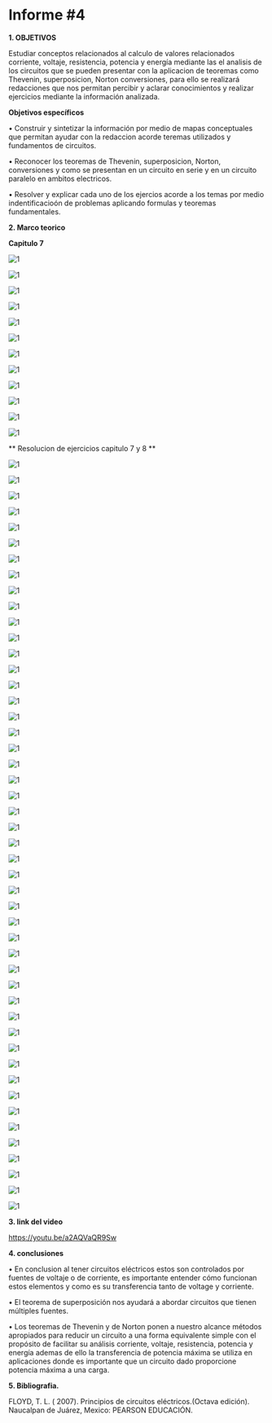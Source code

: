 # Informe #4

**1. OBJETIVOS**

Estudiar conceptos relacionados al calculo de valores relacionados  corriente, voltaje, resistencia, potencia y energía mediante las el analisis de los circuitos que se pueden presentar con la aplicacion de teoremas como Thevenin, superposicion, Norton  conversiones, para ello se realizará redacciones que nos permitan percibir y aclarar conocimientos y realizar ejercicios mediante la información analizada.

**Objetivos específicos**

• Construir y sintetizar la información por medio de mapas conceptuales que permitan ayudar con la redaccion acorde teremas utilizados y fundamentos de circuitos.

• Reconocer los teoremas de Thevenin, superposicion, Norton, conversiones y como se presentan en un circuito en serie y en un circuito paralelo en ambitos electricos.

• Resolver y explicar cada uno de los ejercios acorde a los temas por medio indentificacioón de problemas aplicando formulas y teoremas fundamentales.

**2. Marco teorico**

**Capitulo 7**

![1](https://github.com/Gomez-Erick/Fundamentos-de-circuirtos/blob/eb04285c5f557d69b99bb71eca0118a45da45d5e/imagenestarea%204/1s.PNG)

![1](https://github.com/Gomez-Erick/Fundamentos-de-circuirtos/blob/eb04285c5f557d69b99bb71eca0118a45da45d5e/imagenestarea%204/2s.PNG)

![1](https://github.com/Gomez-Erick/Fundamentos-de-circuirtos/blob/eb04285c5f557d69b99bb71eca0118a45da45d5e/imagenestarea%204/3s.PNG)

![1](https://github.com/Gomez-Erick/Fundamentos-de-circuirtos/blob/eb04285c5f557d69b99bb71eca0118a45da45d5e/imagenestarea%204/4s.PNG)

![1](https://github.com/Gomez-Erick/Fundamentos-de-circuirtos/blob/eb04285c5f557d69b99bb71eca0118a45da45d5e/imagenestarea%204/5s.PNG)

![1](https://github.com/Gomez-Erick/Fundamentos-de-circuirtos/blob/eb04285c5f557d69b99bb71eca0118a45da45d5e/imagenestarea%204/6s.PNG)

![1](https://github.com/Gomez-Erick/Fundamentos-de-circuirtos/blob/eb04285c5f557d69b99bb71eca0118a45da45d5e/imagenestarea%204/7s.PNG)

![1](https://github.com/Gomez-Erick/Fundamentos-de-circuirtos/blob/eb04285c5f557d69b99bb71eca0118a45da45d5e/imagenestarea%204/8s.PNG)

![1](https://github.com/Gomez-Erick/Fundamentos-de-circuirtos/blob/eb04285c5f557d69b99bb71eca0118a45da45d5e/imagenestarea%204/9s.PNG)

![1](https://github.com/Gomez-Erick/Fundamentos-de-circuirtos/blob/eb04285c5f557d69b99bb71eca0118a45da45d5e/imagenestarea%204/10s.PNG)

![1](https://github.com/Gomez-Erick/Fundamentos-de-circuirtos/blob/eb04285c5f557d69b99bb71eca0118a45da45d5e/imagenestarea%204/11s.PNG)

![1](https://github.com/Gomez-Erick/Fundamentos-de-circuirtos/blob/eb04285c5f557d69b99bb71eca0118a45da45d5e/imagenestarea%204/12s.PNG)
  
** Resolucion de ejercicios capitulo 7 y 8 **  

![1](https://github.com/Gomez-Erick/Fundamentos-de-circuirtos/blob/bc540d245a0a052852ff0290051380198f28182c/imagenestarea%204/ejercicios%204/1t.PNG)

![1](https://github.com/Gomez-Erick/Fundamentos-de-circuirtos/blob/bc540d245a0a052852ff0290051380198f28182c/imagenestarea%204/ejercicios%204/2t.PNG)

![1](https://github.com/Gomez-Erick/Fundamentos-de-circuirtos/blob/bc540d245a0a052852ff0290051380198f28182c/imagenestarea%204/ejercicios%204/3t.PNG)

![1](https://github.com/Gomez-Erick/Fundamentos-de-circuirtos/blob/bc540d245a0a052852ff0290051380198f28182c/imagenestarea%204/ejercicios%204/4t.PNG)

![1](https://github.com/Gomez-Erick/Fundamentos-de-circuirtos/blob/bc540d245a0a052852ff0290051380198f28182c/imagenestarea%204/ejercicios%204/5t.PNG)

![1](https://github.com/Gomez-Erick/Fundamentos-de-circuirtos/blob/bc540d245a0a052852ff0290051380198f28182c/imagenestarea%204/ejercicios%204/6t.PNG)

![1](https://github.com/Gomez-Erick/Fundamentos-de-circuirtos/blob/bc540d245a0a052852ff0290051380198f28182c/imagenestarea%204/ejercicios%204/7t.PNG)

![1](https://github.com/Gomez-Erick/Fundamentos-de-circuirtos/blob/bc540d245a0a052852ff0290051380198f28182c/imagenestarea%204/ejercicios%204/8t.PNG)

![1](https://github.com/Gomez-Erick/Fundamentos-de-circuirtos/blob/bc540d245a0a052852ff0290051380198f28182c/imagenestarea%204/ejercicios%204/9t.PNG)

![1](https://github.com/Gomez-Erick/Fundamentos-de-circuirtos/blob/bc540d245a0a052852ff0290051380198f28182c/imagenestarea%204/ejercicios%204/10t.PNG)

![1](https://github.com/Gomez-Erick/Fundamentos-de-circuirtos/blob/bc540d245a0a052852ff0290051380198f28182c/imagenestarea%204/ejercicios%204/11t.PNG)

![1](https://github.com/Gomez-Erick/Fundamentos-de-circuirtos/blob/bc540d245a0a052852ff0290051380198f28182c/imagenestarea%204/ejercicios%204/12t.PNG)

![1](https://github.com/Gomez-Erick/Fundamentos-de-circuirtos/blob/bc540d245a0a052852ff0290051380198f28182c/imagenestarea%204/ejercicios%204/13t.PNG)

![1](https://github.com/Gomez-Erick/Fundamentos-de-circuirtos/blob/bc540d245a0a052852ff0290051380198f28182c/imagenestarea%204/ejercicios%204/14t.PNG)

![1](https://github.com/Gomez-Erick/Fundamentos-de-circuirtos/blob/bc540d245a0a052852ff0290051380198f28182c/imagenestarea%204/ejercicios%204/15t.PNG)

![1](https://github.com/Gomez-Erick/Fundamentos-de-circuirtos/blob/bc540d245a0a052852ff0290051380198f28182c/imagenestarea%204/ejercicios%204/16t.PNG)

![1](https://github.com/Gomez-Erick/Fundamentos-de-circuirtos/blob/bc540d245a0a052852ff0290051380198f28182c/imagenestarea%204/ejercicios%204/17t.PNG)

![1](https://github.com/Gomez-Erick/Fundamentos-de-circuirtos/blob/bc540d245a0a052852ff0290051380198f28182c/imagenestarea%204/ejercicios%204/18t.PNG)

![1](https://github.com/Gomez-Erick/Fundamentos-de-circuirtos/blob/bc540d245a0a052852ff0290051380198f28182c/imagenestarea%204/ejercicios%204/19t.PNG)

![1](https://github.com/Gomez-Erick/Fundamentos-de-circuirtos/blob/bc540d245a0a052852ff0290051380198f28182c/imagenestarea%204/ejercicios%204/20t.PNG)

![1](https://github.com/Gomez-Erick/Fundamentos-de-circuirtos/blob/bc540d245a0a052852ff0290051380198f28182c/imagenestarea%204/ejercicios%204/21t.PNG)

![1](https://github.com/Gomez-Erick/Fundamentos-de-circuirtos/blob/bc540d245a0a052852ff0290051380198f28182c/imagenestarea%204/ejercicios%204/22t.PNG)

![1](https://github.com/Gomez-Erick/Fundamentos-de-circuirtos/blob/bc540d245a0a052852ff0290051380198f28182c/imagenestarea%204/ejercicios%204/23t.PNG)

![1](https://github.com/Gomez-Erick/Fundamentos-de-circuirtos/blob/bc540d245a0a052852ff0290051380198f28182c/imagenestarea%204/ejercicios%204/24t.PNG)

![1](https://github.com/Gomez-Erick/Fundamentos-de-circuirtos/blob/bc540d245a0a052852ff0290051380198f28182c/imagenestarea%204/ejercicios%204/25t.PNG)

![1](https://github.com/Gomez-Erick/Fundamentos-de-circuirtos/blob/bc540d245a0a052852ff0290051380198f28182c/imagenestarea%204/ejercicios%204/26t.PNG)

![1](https://github.com/Gomez-Erick/Fundamentos-de-circuirtos/blob/bc540d245a0a052852ff0290051380198f28182c/imagenestarea%204/ejercicios%204/27t.PNG)

![1](https://github.com/Gomez-Erick/Fundamentos-de-circuirtos/blob/bc540d245a0a052852ff0290051380198f28182c/imagenestarea%204/ejercicios%204/28t.PNG)

![1](https://github.com/Gomez-Erick/Fundamentos-de-circuirtos/blob/bc540d245a0a052852ff0290051380198f28182c/imagenestarea%204/ejercicios%204/29t.PNG)

![1](https://github.com/Gomez-Erick/Fundamentos-de-circuirtos/blob/bc540d245a0a052852ff0290051380198f28182c/imagenestarea%204/ejercicios%204/30t.PNG)

![1](https://github.com/Gomez-Erick/Fundamentos-de-circuirtos/blob/bc540d245a0a052852ff0290051380198f28182c/imagenestarea%204/ejercicios%204/31t.PNG)

![1](https://github.com/Gomez-Erick/Fundamentos-de-circuirtos/blob/bc540d245a0a052852ff0290051380198f28182c/imagenestarea%204/ejercicios%204/32t.PNG)

![1](https://github.com/Gomez-Erick/Fundamentos-de-circuirtos/blob/bc540d245a0a052852ff0290051380198f28182c/imagenestarea%204/ejercicios%204/33t.PNG)

![1](https://github.com/Gomez-Erick/Fundamentos-de-circuirtos/blob/bc540d245a0a052852ff0290051380198f28182c/imagenestarea%204/ejercicios%204/34t.PNG)

![1](https://github.com/Gomez-Erick/Fundamentos-de-circuirtos/blob/bc540d245a0a052852ff0290051380198f28182c/imagenestarea%204/ejercicios%204/35t.PNG)

![1](https://github.com/Gomez-Erick/Fundamentos-de-circuirtos/blob/bc540d245a0a052852ff0290051380198f28182c/imagenestarea%204/ejercicios%204/36t.PNG)

![1](https://github.com/Gomez-Erick/Fundamentos-de-circuirtos/blob/bc540d245a0a052852ff0290051380198f28182c/imagenestarea%204/ejercicios%204/37t.PNG)

![1](https://github.com/Gomez-Erick/Fundamentos-de-circuirtos/blob/bc540d245a0a052852ff0290051380198f28182c/imagenestarea%204/ejercicios%204/38t.PNG)

![1](https://github.com/Gomez-Erick/Fundamentos-de-circuirtos/blob/bc540d245a0a052852ff0290051380198f28182c/imagenestarea%204/ejercicios%204/39t.PNG)

![1](https://github.com/Gomez-Erick/Fundamentos-de-circuirtos/blob/bc540d245a0a052852ff0290051380198f28182c/imagenestarea%204/ejercicios%204/40t.PNG)

![1](https://github.com/Gomez-Erick/Fundamentos-de-circuirtos/blob/bc540d245a0a052852ff0290051380198f28182c/imagenestarea%204/ejercicios%204/41t.PNG)

![1](https://github.com/Gomez-Erick/Fundamentos-de-circuirtos/blob/bc540d245a0a052852ff0290051380198f28182c/imagenestarea%204/ejercicios%204/42t.PNG)

![1](https://github.com/Gomez-Erick/Fundamentos-de-circuirtos/blob/bc540d245a0a052852ff0290051380198f28182c/imagenestarea%204/ejercicios%204/43t.PNG)

![1](https://github.com/Gomez-Erick/Fundamentos-de-circuirtos/blob/bc540d245a0a052852ff0290051380198f28182c/imagenestarea%204/ejercicios%204/44t.PNG)

![1](https://github.com/Gomez-Erick/Fundamentos-de-circuirtos/blob/bc540d245a0a052852ff0290051380198f28182c/imagenestarea%204/ejercicios%204/45t.PNG)

![1](https://github.com/Gomez-Erick/Fundamentos-de-circuirtos/blob/bc540d245a0a052852ff0290051380198f28182c/imagenestarea%204/ejercicios%204/46t.PNG)

![1](https://github.com/Gomez-Erick/Fundamentos-de-circuirtos/blob/bc540d245a0a052852ff0290051380198f28182c/imagenestarea%204/ejercicios%204/47t.PNG)

![1](https://github.com/Gomez-Erick/Fundamentos-de-circuirtos/blob/bc540d245a0a052852ff0290051380198f28182c/imagenestarea%204/ejercicios%204/48t.PNG)

**3. link del video**

https://youtu.be/a2AQVaQR9Sw

**4. conclusiones**

• En conclusion al tener circuitos eléctricos  estos son controlados por fuentes de voltaje o de corriente, es importante entender cómo funcionan estos elementos y como es su transferencia tanto de voltage y corriente.

• El teorema de superposición nos ayudará a abordar circuitos que tienen múltiples fuentes. 

• Los teoremas de Thevenin y de Norton ponen a nuestro alcance métodos apropiados para reducir un circuito a una forma equivalente simple con el propósito de facilitar su análisis corriente, voltaje, resistencia, potencia y energía ademas de ello la transferencia de potencia máxima se utiliza en aplicaciones donde es importante que un circuito dado proporcione potencia máxima a una carga.


**5. Bibliografia.**

FLOYD, T. L. ( 2007). Principios de circuitos eléctricos.(Octava edición). Naucalpan de Juárez, Mexico: PEARSON EDUCACIÓN.
